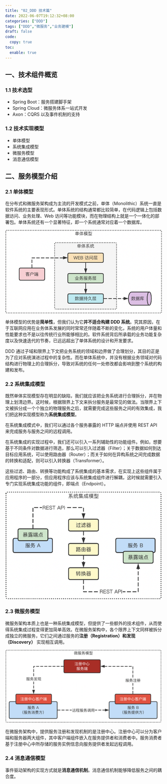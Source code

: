 ```yaml
---
title: "02_DDD 技术篇"
date: 2022-06-07T19:12:32+08:00
categories: ["DDD"]
tags: ["DDD","微服务","业务建模"]
draft: false
code:
  copy: true
toc:
  enable: true
---
```


## 一、技术组件概览

### 1.1 技术选型

- Spring Boot：服务搭建脚手架
- Spring Cloud：微服务体系一站式开发
- Axon：CQRS 以及事件机制的支持

### 1.2 技术实现模型

- 单体模型
- 系统集成模型
- 微服务模型
- 消息通信模型

## 二、服务模型介绍

### 2.1 单体模型

在分布式和微服务架构成为主流的开发模式之前，单体（Monolithic）系统一直是软件系统的主要表现形式。单体系统的结构通常都比较简单，在代码逻辑上包括数据访问、业务处理、Web 访问等功能模块，而在物理结构上就是一个一体化的部署包。单体系统还有一个显著特征，即一个系统通常对应着一个数据库。

![image-20220607161619212](../images/image-20220607161619212.png)

单体模型的优势是**简单性**，但我们认为它**并不适合构建 DDD 系统**。究其原因，在于互联网应用在业务体系发展的同时常常还伴随着不断的变化，系统的用户体量和性能要求也不是以往传统行业所能够相比的。软件系统背后所承载的业务功能复杂度以及快速迭代的节奏，已远远超出了单体系统的设计和开发要求。

DDD 通过子域和限界上下文把业务系统的领域和边界做了合理划分，其目的正是为了应对系统演进过程中的复杂性。而在单体系统中，并没有根据业务领域对代码结构进行物理上的合理拆分，导致对系统的任何一处修改都会影响到整个系统的构建和发布。

### 2.2 系统集成模型

既然单体实现模型存在明显的缺陷，我们就应该把业务系统进行合理拆分，并在物理上划清边界。这时候，根据限界上下文来拆分服务是最常见的做法。当限界上下文被拆分成一个个独立的物理服务之后，就需要完成这些服务之间的有效集成，我们把这种实现模型称为**系统集成模型**。

在系统集成模式中，我们可以通过各个服务暴露的 HTTP 端点并使用 REST API 来完成服务与服务之间的远程调用。

在系统集成的实现过程中，我们还可以引入一系列辅助性的功能组件。例如，想要基于不同条件对数据进行筛选，那么可以引入过滤器（Filter）；关于数据如何到达目标应用系统，可以使用路由器（Router）；而关于如何在异构系统之间完成数据的转换和适配，则可以引入转换器（Transformer）。

这些过滤、路由、转换等功能构成了系统集成的基本需求，在实现上这些组件属于应用程序的一部分，但应用程序应该与系统集成组件进行解耦，这时候就需要引入专门实现系统集成功能的组件，即端点（Endpoint）。

![image-20220607162557980](../images/image-20220607162557980.png)

### 2.3 微服务模型

微服务架构本质上也是一种系统集成模型，但提供了一些额外的技术组件，从而使得系统集成过程变得更加简单高效。在微服务架构中，各个限界上下文同样被拆分成独立的微服务，它们之间通过服务的**注册（Registration）和发现（Discovery）** 实现相互调用。

![image-20220607163325301](../images/image-20220607163325301.png)

在微服务架构中，提供服务注册和发现机制的是注册中心。注册中心可以分为客户端和服务器两大组件，其中客户端组件嵌入在服务提供者和消费者中。服务消费者基于注册中心中所存储的服务实例信息向服务提供者发起远程调用。

### 2.4 消息通信模型

事件驱动架构的实现方式就是**消息通信机制**。消息通信机制能够降低服务之间的耦合度。